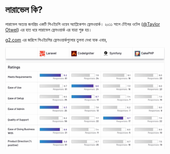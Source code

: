 # লারাভেল কি?

লারাভেল অত্যন্ত জনপ্রিয় একটি পিএইচপি ওয়েব অ্যাপ্লিকেশন ফ্রেমওয়ার্ক।  ২০১১ সালে টেইলর ওটেল \([@Taylor Otwel](https://medium.com/@taylorotwell)\) এর হাত ধরে লারাভেল ফ্রেমওয়ার্ক এর যাত্রা শুরু হয়।

[g2.com](https://www.g2.com/compare/laravel-vs-codeigniter-vs-symfony-vs-cakephp) এর জরিপে পিএইচপির ফ্রেমওয়ার্কগুলোর তুলনা দেখা যাক এবার,

![](.gitbook/assets/screenshot-2021-01-14-172516.jpg)

